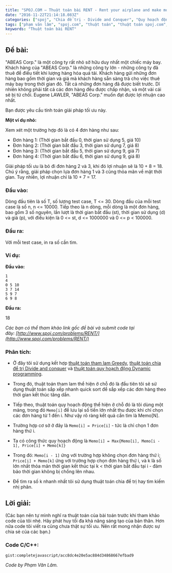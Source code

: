 ```yaml
---
title: "SPOJ.COM – Thuật toán bài RENT - Rent your airplane and make money"
date: "2016-11-22T21:14:18.083Z"
categories: ["spoj", "Chia để trị - Divide and Conquer", "Quy hoạch động - Dynamic programming", "Tham lam - Greedy"]
tags: ["phạm văn lâm", "spoj.com", "thuật toán", "thuật toán spoj.com", "chia để trị divide and conquer", "tham lam greedy", "quay lui có điều kiện backtracking"]
keywords: "Thuật toán bài RENT"
---
```


## Đề bài:

"ABEAS Corp." là một công ty rất nhỏ sở hữu duy nhất một chiếc máy bay. Khách hàng của "ABEAS Corp." là những công ty lớn - những công ty đã thuê để điều tiết khi lượng hàng hóa quá tải. Khách hàng gửi những đơn hàng bao gồm thời gian và giá mà khách hàng sẵn sàng trả cho việc thuê máy bay trong thời gian đó. Tất cả những đơn hàng đã được biết trước. Dĩ nhiên không phải tất cả các đơn hàng đều được chấp nhận, và một vài cái sẽ bị từ chối. Eugene LAWLER, "ABEAS Corp." muốn đạt được lợi nhuận cao nhất. 

Bạn được yêu cầu tính toán giải pháp tối ưu này. 

**Một ví dụ nhỏ:** 

Xem xét một trường hợp đó là có 4 đơn hàng như sau:

  * Đơn hàng 1: (Thời gian bắt đầu 0, thời gian sử dụng 5, giá 10) 
  * Đơn hàng 2: (Thời gian bắt đầu 3, thời gian sử dụng 7, giá 8) 
  * Đơn hàng 3: (Thời gian bắt đầu 5, thời gian sử dụng 9, giá 7) 
  * Đơn hàng 4: (Thời gian bắt đầu 6, thời gian sử dụng 9, giá 8) 
  
Giải pháp tối ưu là bỏ đi đơn hàng 2 và 3, khi đó lợi nhuận sẽ là 10 + 8 = 18\. Chú ý rằng, giải pháp chọn lựa đơn hàng 1 và 3 cũng thỏa mãn về mặt thời gian. Tuy nhiên, lợi nhuận chỉ là 10 + 7 = 17.

### Đầu vào:

Dòng đầu tiên là số T, số lượng test case, T <= 30\. Dòng đầu của mỗi test case là số n, n <= 10000\. Tiếp theo là n dòng, mỗi dòng là một đơn hàng, bao gồm 3 số nguyên, lần lượt là thời gian bắt đầu (st), thời gian sử dụng (d) và giá (p), với điều kiện là 0 <= st, d <= 1000000 và 0 <= p < 100000.

### Đầu ra:

Với mỗi test case, in ra số cần tìm.

### Ví dụ:

**Đầu vào:**

```
1
4
0 5 10
3 7 14
5 9 7
6 9 8
```

**Đầu ra:**

18

_Các bạn có thể tham khảo link gốc đề bài và submit code tại đây: [http://www.spoj.com/problems/RENT/](http://www.spoj.com/problems/RENT/)_

### Phân tích:

  * Ở đây tôi sử dụng kết hợp [thuật toán tham lam Greedy](/category/tham-lam-greedy/), [thuật toán chia để trị Divide and conquer](/category/chia-de-tri-divide-and-conquer/) và [thuật toán quy hoạch động Dynamic programming](/category/quy-hoach-dong-dynamic-programming/).
  
  * Trong đó, thuật toán tham lam thể hiện ở chỗ đó là đầu tiên tôi sẽ sử dụng thuật toán sắp xếp nhanh quick sort để sắp xếp các đơn hàng theo thời gian kết thúc tăng dần.
  
  * Tiếp theo, thuật toán quy hoạch động thể hiện ở chỗ đó là tôi dùng một mảng, trong đó ```Memo[i]``` để lưu lại số tiến lớn nhất thu được khi chỉ chọn các đơn hàng từ 1 đến i. Như vậy rõ ràng kết quả cần tìm là Memo[N]. 
  
  * Trường hợp cơ sở ở đây là ```Memo[i] = Price[i]``` - tức là chỉ chọn 1 đơn hàng thứ i.
  
  * Ta có công thức quy hoạch động là ```Memo[i] = Max{Memo[i], Memo[i - 1], Price[i] + Memo[k]}```
  
  * Trong đó: ```Memo[i - 1]``` ứng với trường hợp không chọn đơn hàng thứ i; ```Price[i] + Memo[k]``` ứng với trường hợp chọn đơn hàng thứ i, và k là số lớn nhất thỏa mãn thời gian kết thúc tại k < thời gian bắt đầu tại i - đảm bảo thời gian không bị chồng lên nhau.
  
  * Để tìm ra số k nhanh nhất tôi sử dụng thuật toán chia để trị hay tìm kiếm nhị phân.

## Lời giải:

(Các bạn nên tự mình nghĩ ra thuật toán của bài toán trước khi tham khảo code của tôi nhé. Hãy phát huy tối đa khả năng sáng tạo của bản thân. Hơn nữa code tôi viết ra cũng chưa thật sự tối ưu. Nên rất mong nhận được sự chia sẻ của các bạn.)

### Code C/C++:

`gist:completejavascript/acc8dc4e20e5ac884d34868667efbad9`

_Code by Phạm Văn Lâm._